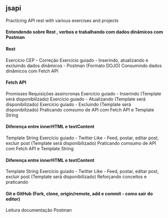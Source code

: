 ## jsapi
Practicing API rest with various exercises and projects

#### Entendendo sobre Rest , verbos e trabalhando com dados dinâmicos com Postman

####  Rest
Exercício CEP - Correção
Exercício guiado - Inserindo, atualizando e excluindo dados dinâmicos - Postman (Formato DOJO)
Consumindo dados dinâmicos com Fetch API

####  Fetch API
Promisses
Requisições assíncronas
Exercício guiado - Inserindo (Template será disponibilizado)
Exercício guiado - Atualizando (Template será disponibilizado)
Exercício guiado - Excluindo (Template será disponibilizado)
Praticando comsumo de API com Fetch API e Template String

####  Diferença entre innerHTML e textContent
Template String
Exercício guiado - Twitter Like - Feed, postar, editar post, excluir post (Template será disponibilizado)
Praticando comsumo de API com Fetch API e Template String

####  Diferença entre innerHTML e textContent
Template String
Exercício guiado - Twitter Like - Feed, postar, editar post, excluir post (Template será disponibilizado)
Reforçando conceitos e praticando

#### Git e GitHub (Fork, clone, origin/remote, add e commit - como sair do editor)
Leitura documentação
Postman
